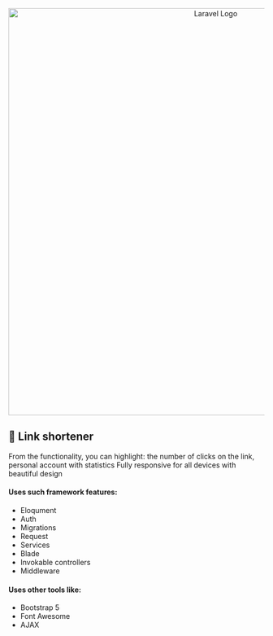 <p align="center"><img src="https://i.ibb.co/25RvKrw/short.png" width="800" alt="Laravel Logo"></p>


## 🔗 Link shortener

From the functionality, you can highlight: the number of clicks on the link, personal account with statistics
Fully responsive for all devices with beautiful design

#### Uses such framework features:
- Eloqument
- Auth
- Migrations
- Request
- Services
- Blade
- Invokable controllers
- Middleware

#### Uses other tools like:
- Bootstrap 5
- Font Awesome
- AJAX
